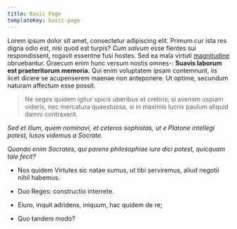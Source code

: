 ```yaml
---
title: Basic Page
templateKey: basic-page
---
```

Lorem ipsum dolor sit amet, consectetur adipiscing elit. Primum cur
ista res digna odio est, nisi quod est turpis? _Cum salvum_ esse
flentes sui respondissent, rogavit essentne fusi hostes. Sed ea mala
virtuti [magnitudine](http://www.google.com) obruebantur. Graecum enim
hunc versum nostis omnes-: **Suavis laborum est praeteritorum
memoria.** Qui enim voluptatem ipsam contemnunt, iis licet dicere se
acupenserem maenae non anteponere. Ut optime, secundum naturam
affectum esse possit.


> Ne seges quidem igitur spicis uberibus et crebris, si avenam uspiam
videris, nec mercatura quaestuosa, si in maximis lucris paulum aliquid
damni contraxerit.


_Sed et illum, quem nominavi, et ceteros sophistas, ut e Platone
intellegi potest, lusos videmus a Socrate._


_Quando enim Socrates, qui parens philosophiae iure dici potest,
quicquam tale fecit?_


* Nos quidem Virtutes sic natae sumus, ut tibi serviremus, aliud
negotii nihil habemus.

* Duo Reges: constructio interrete.

* Eiuro, inquit adridens, iniquum, hac quidem de re;

* Quo tandem modo?
